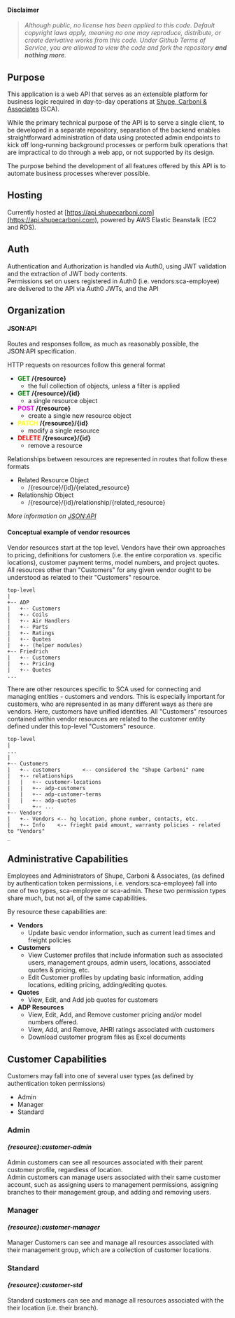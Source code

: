 #### Disclaimer
>*Although public, no license has been applied to this code. Default copyright laws apply, meaning no one may reproduce, distribute, or create derivative works from this code. Under Github Terms of Service, you are allowed to view the code and fork the repository **and nothing more**.*
## Purpose
This application is a web API that serves as an extensible platform for business logic required in day-to-day operations at [Shupe, Carboni & Associates](https://shupecarboni.com) (SCA).  
  
While the primary technical purpose of the API is to serve a single client, to be developed in a separate repository, separation of the backend enables straightforward administration of data using protected admin endpoints to kick off long-running background processes or perform bulk operations that are impractical to do through a web app, or not supported by its design.  

The purpose behind the development of all features offered by this API is to automate business processes wherever possible.
## Hosting
Currently hosted at [https://api.shupecarboni.com](https://api.shupecarboni.com), powered by AWS Elastic Beanstalk (EC2 and RDS).
## Auth
Authentication and Authorization is handled via Auth0, using JWT validation and the extraction of JWT body contents.  
Permissions set on users registered in Auth0 (i.e. vendors:sca-employee) are delivered to the API via Auth0 JWTs, and the API
## Organization

#### JSON:API
Routes and responses follow, as much as reasonably possible, the JSON:API specification.

HTTP requests on resources follow this general format
-	**<span style="color: green">GET</span> /{resource}**
	- the full collection of objects, unless a filter is applied
-	**<span style="color: green">GET</span> /{resource}/{id}**
	- a single resource object
-	**<span style="color: magenta">POST</span> /{resource}**
	- create a single new resource object
-	**<span style="color: yellow">PATCH</span> /{resource}/{id}**
	- modify a single resource
-	**<span style="color: red">DELETE</span> /{resource}/{id}**
	- remove a resource

Relationships between resources are represented in routes that follow these formats
- 	Related Resource Object
	-	/{resource}/{id}/{related_resource}
-	Relationship Object
	-	/{resource}/{id}/relationship/{related_resource}  

*More information on [JSON:API](https://jsonapi.org)*

#### Conceptual example of vendor resources
Vendor resources start at the top level. Vendors have their own approaches to pricing, definitions for customers (i.e. the entire corporation vs. specific locations), customer payment terms, model numbers, and project quotes. All resources other than "Customers" for any given vendor ought to be understood as related to their "Customers" resource.
```
top-level
|
+-- ADP
|	+-- Customers
|	+-- Coils
|	+-- Air Handlers
|	+-- Parts
|	+-- Ratings
|	+-- Quotes
|	+-- (helper modules)
+-- Friedrich
|	+-- Customers
|	+-- Pricing
|	+-- Quotes
...
```
There are other resources specific to SCA used for connecting and managing entities - customers and vendors. This is especially important for customers, who are represented in as many different ways as there are vendors. Here, customers have unified identities. All "Customers" resources contained within vendor resources are related to the customer entity defined under this top-level "Customers" resource.

```
top-level
|
...
|
+-- Customers
|	+-- customers		<-- considered the "Shupe Carboni" name
|	+-- relationships
|	|	+-- customer-locations
|	|	+-- adp-customers
|	|	+-- adp-customer-terms
|	|	+-- adp-quotes
|		+-- ...
+-- Vendors
|	+-- Vendors	<-- hq location, phone number, contacts, etc.
|	+-- Info	<-- frieght paid amount, warranty policies - related to "Vendors"
_
```
## Administrative Capabilities
Employees and Administrators of Shupe, Carboni & Associates, (as defined by authentication token permissions, i.e. vendors:sca-employee) fall into one of two types, sca-employee or sca-admin. These two permission types share much, but not all, of the same capabilities.

By resource these capabilities are:
- **Vendors**
	- Update basic vendor information, such as current lead times and freight policies
- **Customers**
	- View Customer profiles that include information such as associated users, management groups, admin users, locations, associated quotes & pricing, etc.
	- Edit Customer profiles by updating basic information, adding locations, editing pricing, adding/editing quotes.
- **Quotes**
	- View, Edit, and Add job quotes for customers
- **ADP Resources**
	- View, Edit, Add, and Remove customer pricing and/or model numbers offered.
	- View, Add, and Remove, AHRI ratings associated with customers
	- Download customer program files as Excel documents
## Customer Capabilities
Customers may fall into one of several user types (as defined by authentication token permissions)
- Admin
- Manager
- Standard

### Admin
#### *{resource}:customer-admin*
Admin customers can see all resources associated with their parent customer profile, regardless of location.  
Admin customers can manage users associated with their same customer account, such as assigning users to management permissions, assigning branches to their management group, and adding and removing users.

### Manager
#### *{resource}:customer-manager*
Manager Customers can see and manage all resources associated with their management group, which are a collection of customer locations.

### Standard
#### *{resource}:customer-std*
Standard customers can see and manage all resources associated with the their location (i.e. their branch).
